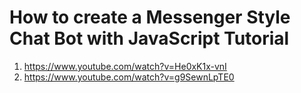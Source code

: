 # How to create a Messenger Style Chat Bot with JavaScript Tutorial

1. <https://www.youtube.com/watch?v=He0xK1x-vnI>
2. <https://www.youtube.com/watch?v=g9SewnLpTE0>
